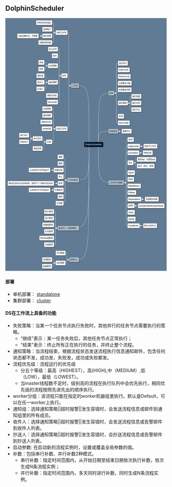 ## DolphinScheduler

![image](DS知识脑图.png)

#### 部署
- 单机部署： [standalone](https://dolphinscheduler.apache.org/zh-cn/docs/1.3.6/user_doc/standalone-deployment.html)
- 集群部署： [cluster](https://dolphinscheduler.apache.org/zh-cn/docs/1.3.6/user_doc/cluster-deployment.html)


#### DS在工作流上具备的功能
- 失败策略：当某一个任务节点执行失败时，其他并行的任务节点需要执行的策略。
    - “继续”表示：某一任务失败后，其他任务节点正常执行；
    - “结束”表示：终止所有正在执行的任务，并终止整个流程。
- 通知策略：当流程结束，根据流程状态发送流程执行信息通知邮件，包含任何状态都不发，成功发，失败发，成功或失败都发。
- 流程优先级：流程运行的优先级
    - 分五个等级：最高（HIGHEST），高(HIGH),中（MEDIUM）,低（LOW），最低（LOWEST）。
    - 当master线程数不足时，级别高的流程在执行队列中会优先执行，相同优先级的流程按照先进先出的顺序执行。
- worker分组：该流程只能在指定的worker机器组里执行。默认是Default，可以在任一worker上执行。
- 通知组：选择通知策略||超时报警||发生容错时，会发送流程信息或邮件到通知组里的所有成员。
- 收件人：选择通知策略||超时报警||发生容错时，会发送流程信息或告警邮件到收件人列表。
- 抄送人：选择通知策略||超时报警||发生容错时，会抄送流程信息或告警邮件到抄送人列表。
- 启动参数: 在启动新的流程实例时，设置或覆盖全局参数的值。
- 补数：包括串行补数、并行补数2种模式。
    - 串行补数：指定时间范围内，从开始日期至结束日期依次执行补数，依次生成N条流程实例；
    - 并行补数：指定时间范围内，多天同时进行补数，同时生成N条流程实例。 
